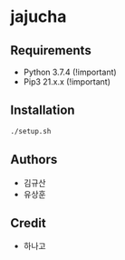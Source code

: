 # jajucha

## Requirements

- Python 3.7.4 (!important)
- Pip3 21.x.x (!important)

## Installation

```bash
./setup.sh
```

## Authors

- 김규산
- 유상훈

## Credit

- 하나고
